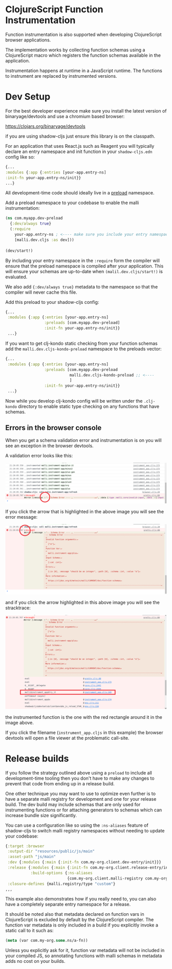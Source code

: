 # ClojureScript Function Instrumentation

Function instrumentation is also supported when developing ClojureScript browser applications.

The implementation works by collecting function schemas using a ClojureScript macro which registers the function schemas
available in the application.

Instrumentation happens at runtime in a JavaScript runtime. The functions to instrument are replaced by instrumented versions.

# Dev Setup

For the best developer experience make sure you install the latest version of binaryage/devtools and use a chromium based browser:

https://clojars.org/binaryage/devtools

if you are using shadow-cljs just ensure this library is on the classpath.

For an application that uses React.js such as Reagent you will typically declare an entry namespace and init function in your `shadow-cljs.edn` config like so:

```clojure
{...
:modules {:app {:entries [your-app.entry-ns]
:init-fn your-app.entry-ns/init}}
...}
```

All development-time code should ideally live in a [preload](https://shadow-cljs.github.io/docs/UsersGuide.html#_preloads) namespace.

Add a preload namespace to your codebase to enable the malli instrumentation:

```clojure
(ns com.myapp.dev-preload
  {:dev/always true}
  (:require
    your-app.entry-ns ; <---- make sure you include your entry namespace
    [malli.dev.cljs :as dev]))

(dev/start!)
```
By including your entry namespace in the `:require` form the compiler will ensure that the preload namespace is compiled
after your application. This will ensure your schemas are up-to-date when `(malil.dev.cljs/start!)` is evaluated.

We also add `{:dev/always true}` metadata to the namespace so that the compiler will never cache this file.

Add this preload to your shadow-cljs config:

```clojure
{...
 :modules {:app {:entries [your-app.entry-ns]
                 :preloads [com.myapp.dev-preload]
                 :init-fn your-app.entry-ns/init}}
 ...}
```

If you want to get clj-kondo static checking from your function schemas add the `malli.dev.cljs-kondo-preload` namespace
to the preloads vector:
```clojure
{...
 :modules {:app {:entries [your-app.entry-ns]
                 :preloads [com.myapp.dev-preload
                            malli.dev.cljs-kondo-preload ;; <----
                            ]
                 :init-fn your-app.entry-ns/init}}
 ...}
```

Now while you develop clj-kondo config will be written under the `.clj-kondo` directory to enable static type checking 
on any functions that have schemas.

## Errors in the browser console

When you get a schema validation error and instrumentation is on you will see an exception in the browser devtools.

A validation error looks like this:

<img src="img/cljs-instrument/cljs-instrument-error-collapsed.png"/>

If you click the arrow that is highlighted in the above image you will see the error message:

<img src="img/cljs-instrument/cljs-instrument-error-expanded.png"/>

and if you click the arrow highlighted in this above image you will see the stracktrace:

<img src="img/cljs-instrument/cljs-instrument-stacktrace-expanded.png"/>

the instrumented function is the one with the red rectangle around it in the image above.

If you click the filename (`instrument_app.cljs` in this example) the browser devtools will open a file viewer at the problematic call-site.

# Release builds

If you follow the strategy outlined above using a `preload` to include all development-time tooling then you don't
have to make any changes to prevent that code from ending up in a release build.

One other technique you may want to use to optimize even further is to have a separate malli registry for development
and one for your release build. The dev build may include schemas that are only used for instrumenting functions or for
attaching generators to schemas which can increase bundle size significantly.

You can use a configuration like so using the `:ns-aliases` feature of shadow-cljs to switch malli registry namespaces
without needing to update your codebase:

```clojure
{:target :browser
 :output-dir "resources/public/js/main"
 :asset-path "js/main"
 :dev {:modules {:main {:init-fn com.my-org.client.dev-entry/init}}}
 :release {:modules {:main {:init-fn com.my-org.client.release-entry/init}}
           :build-options {:ns-aliases
                           {com.my-org.client.malli-registry com.my-org.client.malli-registry-release}}}
 :closure-defines {malli.registry/type "custom"}
,,,
```
This example also demonstrates how if you really need to, you can also have a completely separate entry namespace for a release.

It should be noted also that metadata declared on function vars in ClojureScript is excluded by default by the ClojureScript
compiler. The function var metadata is only included in a build if you explicitly invoke a static call to it such as:
```clojure
(meta (var com.my-org.some.ns/a-fn))
```

Unless you explicitly ask for it, function var metadata will not be included in your compiled JS, so annotating functions
with malli schemas in metadata adds no cost on your builds.
